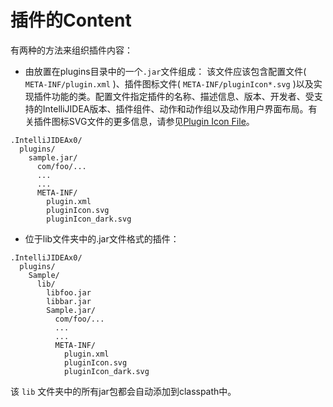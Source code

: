 # 插件的Content

有两种的方法来组织插件内容：  

- 由放置在plugins目录中的一个```.jar```文件组成：
该文件应该包含配置文件( ```META-INF/plugin.xml``` )、插件图标文件( ```META-INF/pluginIcon*.svg``` )以及实现插件功能的类。配置文件指定插件的名称、描述信息、版本、开发者、受支持的IntelliJIDEA版本、插件组件、动作和动作组以及动作用户界面布局。有关插件图标SVG文件的更多信息，请参见[Plugin Icon File]()。
```
.IntelliJIDEAx0/
  plugins/
    sample.jar/
      com/foo/...
      ...
      ...
      META-INF/
        plugin.xml
        pluginIcon.svg
        pluginIcon_dark.svg
```  

- 位于lib文件夹中的.jar文件格式的插件：  
```
.IntelliJIDEAx0/
  plugins/
    Sample/
      lib/
        libfoo.jar
        libbar.jar
        Sample.jar/
          com/foo/...
          ...
          ...
          META-INF/
            plugin.xml
            pluginIcon.svg
            pluginIcon_dark.svg
```

该 ```lib``` 文件夹中的所有jar包都会自动添加到classpath中。
